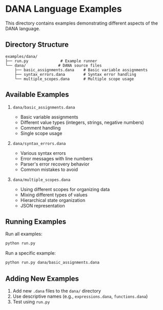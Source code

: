 # DANA Language Examples

This directory contains examples demonstrating different aspects of the DANA language.

## Directory Structure

```
examples/dana/
├── run.py              # Example runner
└── dana/              # DANA source files
    ├── basic_assignments.dana    # Basic variable assignments
    ├── syntax_errors.dana        # Syntax error handling
    └── multiple_scopes.dana      # Multiple scope usage
```

## Available Examples

1. `dana/basic_assignments.dana`
   - Basic variable assignments
   - Different value types (integers, strings, negative numbers)
   - Comment handling
   - Single scope usage

2. `dana/syntax_errors.dana`
   - Various syntax errors
   - Error messages with line numbers
   - Parser's error recovery behavior
   - Common mistakes to avoid

3. `dana/multiple_scopes.dana`
   - Using different scopes for organizing data
   - Mixing different types of values
   - Hierarchical state organization
   - JSON representation

## Running Examples

Run all examples:
```bash
python run.py
```

Run a specific example:
```bash
python run.py dana/basic_assignments.dana
```

## Adding New Examples

1. Add new `.dana` files to the `dana/` directory
2. Use descriptive names (e.g., `expressions.dana`, `functions.dana`)
3. Test using `run.py` 
